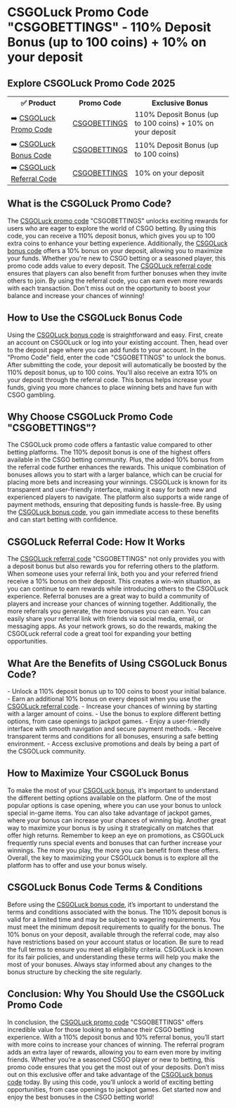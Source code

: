 <h1>CSGOLuck Promo Code "CSGOBETTINGS" - 110% Deposit Bonus (up to 100 coins) + 10% on your deposit</h1>

<h2>Explore CSGOLuck Promo Code 2025</h2>

<table>
  <tr>
    <th>✅ Product</th>
    <th>Promo Code</th>
    <th>Exclusive Bonus</th>
  </tr>
  <tr>
    <td>➡️ <a href="https://csgoluck.com/r/CSGOBETTINGS">CSGOLuck Promo Code</a></td>
    <td><a href="https://csgoluck.com/r/CSGOBETTINGS">CSGOBETTINGS</a></td>
    <td>110% Deposit Bonus (up to 100 coins) + 10% on your deposit</td>
  </tr>
  <tr>
    <td>➡️ <a href="https://csgoluck.com/r/CSGOBETTINGS">CSGOLuck Bonus Code</a></td>
    <td><a href="https://csgoluck.com/r/CSGOBETTINGS">CSGOBETTINGS</a></td>
    <td>110% Deposit Bonus (up to 100 coins)</td>
  </tr>
  <tr>
    <td>➡️ <a href="https://csgoluck.com/r/CSGOBETTINGS">CSGOLuck Referral Code</a></td>
    <td><a href="https://csgoluck.com/r/CSGOBETTINGS">CSGOBETTINGS</a></td>
    <td>10% on your deposit</td>
  </tr>
</table>

<h2>What is the CSGOLuck Promo Code?</h2>
The <a href="https://csgoluck.com/r/CSGOBETTINGS">CSGOLuck promo code</a> "CSGOBETTINGS" unlocks exciting rewards for users who are eager to explore the world of CSGO betting. By using this code, you can receive a 110% deposit bonus, which gives you up to 100 extra coins to enhance your betting experience. Additionally, the <a href="https://csgoluck.com/r/CSGOBETTINGS">CSGOLuck bonus code</a> offers a 10% bonus on your deposit, allowing you to maximize your funds. Whether you're new to CSGO betting or a seasoned player, this promo code adds value to every deposit. The <a href="https://csgoluck.com/r/CSGOBETTINGS">CSGOLuck referral code</a> ensures that players can also benefit from further bonuses when they invite others to join. By using the referral code, you can earn even more rewards with each transaction. Don't miss out on the opportunity to boost your balance and increase your chances of winning!

<h2>How to Use the CSGOLuck Bonus Code</h2>
Using the <a href="https://csgoluck.com/r/CSGOBETTINGS">CSGOLuck bonus code</a> is straightforward and easy. First, create an account on CSGOLuck or log into your existing account. Then, head over to the deposit page where you can add funds to your account. In the "Promo Code" field, enter the code "CSGOBETTINGS" to unlock the bonus. After submitting the code, your deposit will automatically be boosted by the 110% deposit bonus, up to 100 coins. You'll also receive an extra 10% on your deposit through the referral code. This bonus helps increase your funds, giving you more chances to place winning bets and have fun with CSGO gambling.

<h2>Why Choose CSGOLuck Promo Code "CSGOBETTINGS"?</h2>
The CSGOLuck promo code offers a fantastic value compared to other betting platforms. The 110% deposit bonus is one of the highest offers available in the CSGO betting community. Plus, the added 10% bonus from the referral code further enhances the rewards. This unique combination of bonuses allows you to start with a larger balance, which can be crucial for placing more bets and increasing your winnings. CSGOLuck is known for its transparent and user-friendly interface, making it easy for both new and experienced players to navigate. The platform also supports a wide range of payment methods, ensuring that depositing funds is hassle-free. By using the <a href="https://csgoluck.com/r/CSGOBETTINGS">CSGOLuck bonus code</a>, you gain immediate access to these benefits and can start betting with confidence.

<h2>CSGOLuck Referral Code: How It Works</h2>
The <a href="https://csgoluck.com/r/CSGOBETTINGS">CSGOLuck referral code</a> "CSGOBETTINGS" not only provides you with a deposit bonus but also rewards you for referring others to the platform. When someone uses your referral link, both you and your referred friend receive a 10% bonus on their deposit. This creates a win-win situation, as you can continue to earn rewards while introducing others to the CSGOLuck experience. Referral bonuses are a great way to build a community of players and increase your chances of winning together. Additionally, the more referrals you generate, the more bonuses you can earn. You can easily share your referral link with friends via social media, email, or messaging apps. As your network grows, so do the rewards, making the CSGOLuck referral code a great tool for expanding your betting opportunities.

<h2>What Are the Benefits of Using CSGOLuck Bonus Code?</h2>
- Unlock a 110% deposit bonus up to 100 coins to boost your initial balance.
- Earn an additional 10% bonus on every deposit when you use the <a href="https://csgoluck.com/r/CSGOBETTINGS">CSGOLuck referral code</a>.
- Increase your chances of winning by starting with a larger amount of coins.
- Use the bonus to explore different betting options, from case openings to jackpot games.
- Enjoy a user-friendly interface with smooth navigation and secure payment methods.
- Receive transparent terms and conditions for all bonuses, ensuring a safe betting environment.
- Access exclusive promotions and deals by being a part of the CSGOLuck community.

<h2>How to Maximize Your CSGOLuck Bonus</h2>
To make the most of your <a href="https://csgoluck.com/r/CSGOBETTINGS">CSGOLuck bonus</a>, it's important to understand the different betting options available on the platform. One of the most popular options is case opening, where you can use your bonus to unlock special in-game items. You can also take advantage of jackpot games, where your bonus can increase your chances of winning big. Another great way to maximize your bonus is by using it strategically on matches that offer high returns. Remember to keep an eye on promotions, as CSGOLuck frequently runs special events and bonuses that can further increase your winnings. The more you play, the more you can benefit from these offers. Overall, the key to maximizing your CSGOLuck bonus is to explore all the platform has to offer and use your bonus wisely.

<h2>CSGOLuck Bonus Code Terms & Conditions</h2>
Before using the <a href="https://csgoluck.com/r/CSGOBETTINGS">CSGOLuck bonus code</a>, it’s important to understand the terms and conditions associated with the bonus. The 110% deposit bonus is valid for a limited time and may be subject to wagering requirements. You must meet the minimum deposit requirements to qualify for the bonus. The 10% bonus on your deposit, available through the referral code, may also have restrictions based on your account status or location. Be sure to read the full terms to ensure you meet all eligibility criteria. CSGOLuck is known for its fair policies, and understanding these terms will help you make the most of your bonuses. Always stay informed about any changes to the bonus structure by checking the site regularly.

<h2>Conclusion: Why You Should Use the CSGOLuck Promo Code</h2>
In conclusion, the <a href="https://csgoluck.com/r/CSGOBETTINGS">CSGOLuck promo code</a> "CSGOBETTINGS" offers incredible value for those looking to enhance their CSGO betting experience. With a 110% deposit bonus and 10% referral bonus, you’ll start with more coins to increase your chances of winning. The referral program adds an extra layer of rewards, allowing you to earn even more by inviting friends. Whether you’re a seasoned CSGO player or new to betting, this promo code ensures that you get the most out of your deposits. Don’t miss out on this exclusive offer and take advantage of the <a href="https://csgoluck.com/r/CSGOBETTINGS">CSGOLuck bonus code</a> today. By using this code, you’ll unlock a world of exciting betting opportunities, from case openings to jackpot games. Get started now and enjoy the best bonuses in the CSGO betting world!
